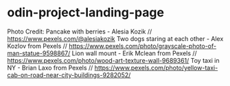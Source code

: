 # odin-project-landing-page

Photo Credit:
Pancake with berries - Alesia Kozik // https://www.pexels.com/@alesiakozik
Two dogs staring at each other - Alex Kozlov from Pexels // https://www.pexels.com/photo/grayscale-photo-of-man-statue-9598867/
Lion wall mount - Erik Mclean from Pexels // https://www.pexels.com/photo/wood-art-texture-wall-9689361/
Toy taxi in NY - Brian Laxo from Pexels // https://www.pexels.com/photo/yellow-taxi-cab-on-road-near-city-buildings-9282052/
